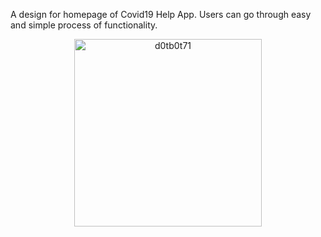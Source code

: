 A design for homepage of Covid19 Help App.
Users can go through easy and simple process of functionality.

<p align="center"> <img src="https://ibb.co/Kyf7pWf" width="300" alt="d0tb0t71" /> </p>


